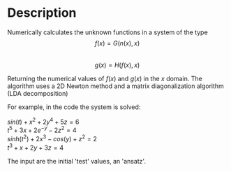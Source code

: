 # Description

Numerically calculates the unknown functions in a system of the type  
$$f(x) = G(n(x), x)$$    
$$g(x) = H(f(x), x)$$  

Returning the numerical values of $f(x)$ and $g(x)$ in the $x$ domain. The algorithm uses a 2D Newton method and a matrix diagonalization algorithm (LDA decomposition)


For example, in the code the system is solved:

$sin(t) + x^2 + 2y^4 + 5z = 6$   
$t^5 + 3x + 2e^{-y} - 2z^2 = 4$   
$sinh(t^2) + 2x^3 - cos(y) + z^2 = 2$  
$t^3 + x + 2y + 3z = 4$    

The input are the initial 'test' values, an 'ansatz'.




